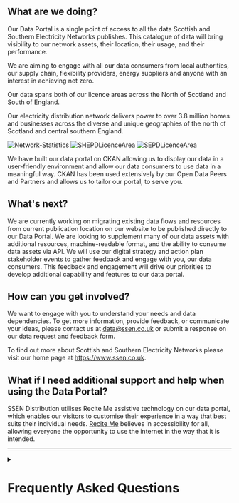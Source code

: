 <a name="top"></a>

## What are we doing?

Our Data Portal is a single point of access to all the data Scottish and Southern Electricity Networks publishes. This catalogue of data will bring visibility to our network assets, their location, their usage, and their performance.

We are aiming to engage with all our data consumers from local authorities, our supply chain, flexibility providers, energy suppliers and anyone with an interest in achieving net zero.

Our data spans both of our licence areas across the North of Scotland and South of England.

Our electricity distribution network delivers power to over 3.8 million homes and businesses across the diverse and unique geographies of the north of Scotland and central southern England.

![Network-Statistics](https://github.com/datopian/ssen-content/assets/20338818/c7532f5d-1f72-4fc0-addf-3595008e20d8)
![SHEPDLicenceArea](https://github.com/datopian/ssen-content/assets/20338818/125886ce-62c5-45aa-b4fd-6b787708d1b9)
![SEPDLicenceArea](https://github.com/datopian/ssen-content/assets/20338818/e6a9fee0-75e3-4265-88d2-8f9f943c5d44)

We have built our data portal on CKAN allowing us to display our data in a user-friendly environment and allow our data consumers to use data in a meaningful way. CKAN has been used extensively by our Open Data Peers and Partners and allows us to tailor our portal, to serve you.

## What's next?

We are currently working on migrating existing data flows and resources from current publication location on our website to be published directly to our Data Portal. We are looking to supplement many of our data assets with additional resources, machine-readable format, and the ability to consume data assets via API. We will use our digital strategy and action plan stakeholder events to gather feedback and engage with you, our data consumers. This feedback and engagement will drive our priorities to develop additional capability and features to our data portal.

## How can you get involved?

We want to engage with you to understand your needs and data dependencies. To get more information, provide feedback, or communicate your ideas, please contact us at data@ssen.co.uk or submit a response on our data request and feedback form.

To find out more about Scottish and Southern Electricity Networks please visit our home page at https://www.ssen.co.uk.

## What if I need additional support and help when using the Data Portal?
SSEN Distribution utilises Recite Me assistive technology on our data portal, which enables our visitors to customise their experience in a way that best suits their individual needs.
[Recite Me](https://reciteme.com/news/digital-accessibility/) believes in accessibility for all, allowing everyone the opportunity to use the internet in the way that it is intended.

___

<details>
    <Summary><h1>Frequently Asked Questions</h1></Summary>
  
## :grey_question: Where is the data portal hosted?
The SSEN Distribution Data Portal is currently hosted on Datopian Servers.

## Can I trust the data?
At SSEN Distribution we have implemented a data quality framework in which we work with data owners and stewards to identify appropriate measures to assess the quality of the data we publish. SSEN Distribution are working to understand how we best present this information to you, the data consumer. 
We also believe that data quality should not be a barrier to sharing our data assets and that quality is subjective to the use case and have implemented a data asset feedback process which you can access [here](https://forms.office.com/e/tKYxkTWS0n). 

## How is new data added?
We are working on retrospectively migrating all existing data asset publications from various sources to our data portal and this will be happening over the coming months.
We will engage with you, our data consumer, through stakeholder engagement events such as the digital action plan update, as well as directly through emails at data@ssen.co.uk and via the [Data Request and Feedback Form](https://forms.office.com/e/tKYxkTWS0n).

## Where can I show case the work I have done with your data and share with the wider data community?
To showcase what work, research, or benefits you have delivered using our data please get in contact with us at data@ssen.co.uk or via the [Data Request and Feedback Form](https://forms.office.com/e/tKYxkTWS0n).

## What licence are you releasing data under?
SSEN Distribution have opted to use the Creative Commons International Licence for the publication of any open and public data. To find out more about Creative Commons please visit their website [here](https://creativecommons.org/). All of our data assets published under a creative commons licence will have a direct link to how you can use that data. 

## What controls do you have in place around GDPR and personal data?
SSEN Distribution is committed to collecting and using personal data responsibly, securely and fairly. We want people to understand how we use their data and to become a trusted partner with our customers; we protect the personal data of our employees to the same high standards. We ensure that our handling of personal data is carried out in compliance with:
-	The General Data Protection Regulation 2016, the Data Protection Act 2018, and the Data Protection Act 2018 (Ire); and 
-	The Privacy and Communications Regulations 2003/E Privacy Regulation 2011 (Ire)·
-	Policies and procedures put in place by SSE’s Data Protection Officer
Please find more information on our Privacy Notice [here](https://www.ssen.co.uk/privacy-notice/).

## How do I inform you that I want some data removed because I believe it is personal or sensitive data?
You can contact the Data Portal team directly at data@ssen.co.uk 
- If you would like to contact us in relation to your rights, or if you are unhappy with how we’ve handled your information, you may contact us as follows:
  - Email: distributiondataprotection@sse.com
  - Address: Distribution Data Protection Team, 2nd Floor, SSEN, Inveralmond House, 200 Dunkeld Road, Perth PH1 3AQ.
- If you would like to contact our Data Protection Officer, you may do so using the following details:
  - Email: GroupDPO@sse.com
  - Address: Data Protection Officer, No. 1 Forbury Place, 43 Forbury Road, Reading, RG1 3JH.
- If you’re not satisfied with our response to any complaint or believe our processing of your information does not comply with data protection law, you can make a complaint to the Information Commissioner’s Office (ICO) using the following details:
  - Address: Information Commissioner’s Office, Wycliffe House, Water Lane, Wilmslow, Cheshire, SK9 5AF.
  - Telephone Number: 0303 123 1113.
  - Website: https://www.ico.org.uk

## Who are you working with to make data open and accessible?
SSEN Distribution have been working with Icebreaker One to understand what we can do to best engage with Open Data. This includes considering a number of factors such as Data Sharing Use Cases, Technology Requirements, Data Flows, Critical Roles and Stakeholders, as well as our data platforms, data assets, and key barriers to engagement. 
We will continue to work with Icebreaker One to understand how we expand past open data publication and engage with the data sharing requirements of the wider energy industry and journey to net zero. This includes consideration of the Icebreaker One Trust Framework and Digital Spine.

## How much historic data will SSEN Distribution maintain on the portal?
In alignment with data best practice we will aim to meet reasonable expectations for historical data publications on a case by case basis. Overtime we will look to improve our historical storage and access on the platform, however may archive records where necessary, but they will remain accessible behind a data request. 

## Why have you chosen CKAN for your data portal?
We have built our data portal on CKAN allowing us to display our data in a user-friendly environment and allow our data consumers to use data in a meaningful way. CKAN has been used extensively by our Open Data Peers and Partners and allows us to tailor our portal, to serve you. 
</details>

<a name="top"></a>
